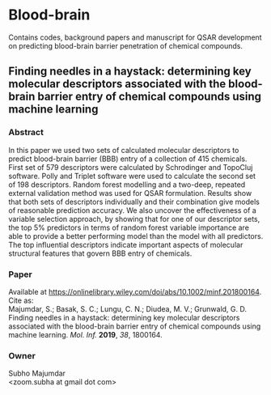 # Blood-brain

Contains codes, background papers and manuscript for QSAR development on predicting blood-brain barrier penetration of chemical compounds.

## Finding needles in a haystack: determining key molecular descriptors associated with the blood-brain barrier entry of chemical compounds using machine learning

### Abstract
In this paper we used two sets of calculated molecular descriptors to predict blood-brain barrier (BBB) entry of a collection of 415 chemicals.  First set of 579 descriptors were calculated by Schrodinger and TopoCluj software.  Polly and Triplet software were used to calculate the second set of 198 descriptors.  Random forest modelling and a two-deep, repeated external validation method was used for QSAR formulation.  Results show that both sets of descriptors individually and their combination give models of reasonable prediction accuracy. We also uncover the effectiveness of a variable selection approach, by showing that for one of our descriptor sets, the top 5% predictors in terms of random forest variable importance are able to provide a better performing model than the model with all predictors. The top influential descriptors indicate important aspects of molecular structural features that govern BBB entry of chemicals.

### Paper
Available at <https://onlinelibrary.wiley.com/doi/abs/10.1002/minf.201800164>. Cite as:  
Majumdar, S.; Basak, S. C.; Lungu, C. N.; Diudea, M. V.; Grunwald, G. D.
Finding needles in a haystack: determining key molecular descriptors associated with the blood-brain barrier entry of chemical compounds using machine learning.
*Mol. Inf.* **2019**, *38*, 1800164.

### Owner
Subho Majumdar  
<zoom.subha at gmail dot com>
